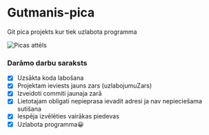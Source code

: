 # Gutmanis-pica
Git pica projekts kur tiek uzlabota programma

![Picas attēls](https://media.istockphoto.com/id/1042948900/photo/pizza-pepperoni-isolated-on-white-background.jpg?s=612x612&w=0&k=20&c=2WZk35fHKdCCh1FU-fOX6hrixIWB3IlMl0FspKaOraA=)
### **Darāmo darbu saraksts**
- [x] Uzsākta koda labošana
- [x] Projektam ieviests jauns zars (uzlabojumuZars)
- [x] Izveidoti commiti jaunaja zarā
- [x] Lietotajam obligati nepieprasa ievadit adresi ja nav nepieciešama sutišana
- [x]  Iespēja izvēlēties vairākas piedevas
- [x]  Uzlabota programma😀

